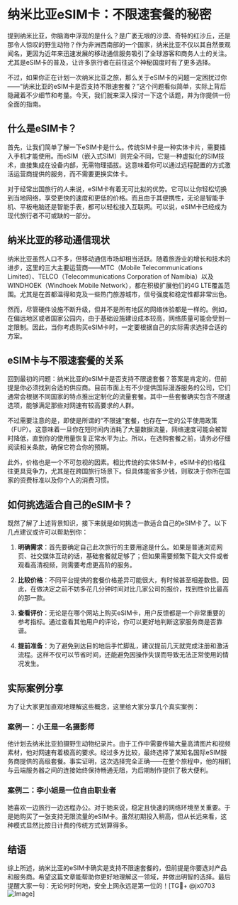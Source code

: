 # 纳米比亚eSIM卡：不限速套餐的秘密

提到纳米比亚，你脑海中浮现的是什么？是广袤无垠的沙漠、奇特的红沙丘，还是那令人惊叹的野生动物？作为非洲西南部的一个国家，纳米比亚不仅以其自然景观闻名，更因为近年来迅速发展的移动通信服务吸引了全球游客和商务人士的关注。尤其是eSIM卡的普及，让许多旅行者在前往这个神秘国度时有了更多选择。

不过，如果你正在计划一次纳米比亚之旅，那么关于eSIM卡的问题一定困扰过你——“纳米比亚的eSIM卡是否支持不限速套餐？”这个问题看似简单，实际上背后隐藏着不少细节和考量。今天，我们就来深入探讨一下这个话题，并为你提供一份全面的指南。

## 什么是eSIM卡？

首先，让我们简单了解一下eSIM卡是什么。传统SIM卡是一种实体卡片，需要插入手机才能使用。而eSIM（嵌入式SIM）则完全不同，它是一种虚拟化的SIM技术，直接集成在设备内部，无需物理插拔。这意味着你可以通过远程配置的方式激活运营商提供的服务，而不需要更换实体卡。

对于经常出国旅行的人来说，eSIM卡有着无可比拟的优势。它可以让你轻松切换到当地网络，享受更快的速度和更低的价格。而且由于其便携性，无论是智能手机、平板电脑还是智能手表，都可以轻松接入互联网。可以说，eSIM卡已经成为现代旅行者不可或缺的一部分。

## 纳米比亚的移动通信现状

纳米比亚虽然人口不多，但移动通信市场却相当活跃。随着旅游业的增长和技术的进步，这里的三大主要运营商——MTC（Mobile Telecommunications Limited）、TELCO（Telecommunications Corporation of Namibia）以及WINDHOEK（Windhoek Mobile Network），都在积极扩展他们的4G LTE覆盖范围。尤其是在首都温得和克及一些热门旅游城市，信号强度和稳定性都非常出色。

然而，尽管硬件设施不断升级，但并不是所有地区的网络体验都是一样的。例如，在偏远地区或者国家公园内，由于基础设施建设成本较高，网络质量可能会受到一定限制。因此，当你考虑购买eSIM卡时，一定要根据自己的实际需求选择合适的方案。

## eSIM卡与不限速套餐的关系

回到最初的问题：纳米比亚的eSIM卡是否支持不限速套餐？答案是肯定的，但前提是你必须找到合适的供应商。目前市面上有不少提供国际漫游服务的公司，它们通常会根据不同国家的特点推出定制化的流量套餐。其中一些套餐确实包含不限速选项，能够满足那些对网速有较高要求的人群。

不过需要注意的是，即使是所谓的“不限速”套餐，也存在一定的公平使用政策（FUP）。这意味着一旦你在短时间内消耗了大量数据流量，网络速度可能会被暂时降低，直到你的使用量恢复正常水平为止。所以，在选购套餐之前，请务必仔细阅读相关条款，确保它符合你的预期。

此外，价格也是一个不可忽视的因素。相比传统的实体SIM卡，eSIM卡的价格往往更具竞争力，尤其是在跨国旅行场景下。但具体能省多少钱，则取决于你所在国家的资费标准以及你个人的消费习惯。

## 如何挑选适合自己的eSIM卡？

既然了解了上述背景知识，接下来就是如何挑选一款适合自己的eSIM卡了。以下几点建议或许可以帮助到你：

1. **明确需求**：首先要确定自己此次旅行的主要用途是什么。如果是普通浏览网页、社交媒体互动的话，基础套餐就足够了；但如果需要频繁下载大文件或者观看高清视频，则需要考虑更高阶的服务。
   
2. **比较价格**：不同平台提供的套餐价格差异可能很大，有时候甚至相差数倍。因此，在做决定之前不妨多花几分钟时间对比几家公司的报价，找到性价比最高的那一款。

3. **查看评价**：无论是在哪个网站上购买eSIM卡，用户反馈都是一个非常重要的参考指标。通过查看其他用户的评论，你可以更好地判断这家服务商是否靠谱。

4. **提前准备**：为了避免到达目的地后手忙脚乱，建议提前几天就完成注册和激活流程。这样不仅可以节省时间，还能避免因操作失误而导致无法正常使用的情况发生。

## 实际案例分享

为了让大家更加直观地理解这些概念，这里给大家分享几个真实案例：

### 案例一：小王是一名摄影师
他计划去纳米比亚拍摄野生动物纪录片。由于工作中需要传输大量高清图片和视频素材，他对网速有着极高的要求。经过多方比较，最终选择了某知名国际eSIM服务商提供的高级套餐。事实证明，这次选择完全正确——在整个旅程中，他的相机与云端服务器之间的连接始终保持畅通无阻，为后期制作提供了极大便利。

### 案例二：李小姐是一位自由职业者
她喜欢一边旅行一边远程办公。对于她来说，稳定且快速的网络环境至关重要。于是她购买了一张支持无限流量的eSIM卡。虽然初期投入稍高，但从长远来看，这种模式显然比按日计费的传统方式划算得多。

## 结语

综上所述，纳米比亚的eSIM卡确实是支持不限速套餐的，但前提是你要选对产品和服务商。希望这篇文章能帮助你更好地理解这一领域，并做出明智的选择。最后提醒大家一句：无论何时何地，安全上网永远是第一位的！[TG💪+ @jx0703 ![Image](https://github.com/user-attachments/assets/dbca1d08-cadb-493c-b0ec-ad6f7a83f270)]